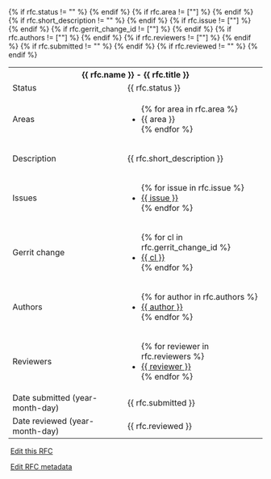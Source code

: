 <table class="responsive">
  <tbody>
    <tr>
      <th colspan=2>{{ rfc.name }} - {{ rfc.title }}</th>
    </tr>
    {% if rfc.status != "" %}
    <tr>
      <td class="col-key">Status</td><td>{{ rfc.status }}</td>
    </tr>
    {% endif %}
    {% if rfc.area != [""] %}
    <tr>
      <td class="col-key">Areas</td>
      <td>
               <ul class="comma-list">
                 {% for area in rfc.area %}
                 <li>{{ area }}</li>
                 {% endfor %}
               </ul>
       </td>
     </tr>
    {% endif %}
    {% if rfc.short_description != "" %}
    <tr>
      <td class="col-key">Description</td><td><p>{{ rfc.short_description }}</p></td>
    </tr>
    {% endif %}
    <tr>
    {% if rfc.issue != [""] %}
    <tr>
      <td class="col-key">Issues</td>
      <td>
        <ul class="comma-list">
          {% for issue in rfc.issue %}
          <li><a href="{{ issue_url }}{{ issue }}">{{ issue }}</a></li>
          {% endfor %}
        </ul>
      </td>
    </tr>
    {% endif %}
    {% if rfc.gerrit_change_id != [""] %}
    <tr>
      <td class="col-key">Gerrit change</td>
      <td>
        <ul class="comma-list">
          {% for cl in rfc.gerrit_change_id %}
          <li><a href="{{ gerrit_change_url }}{{ cl }}">{{ cl }}</a></li>
          {% endfor %}
        </ul>
      </td>
    </tr>
    {% endif %}
     {% if rfc.authors != [""] %}
     <tr>
     <td class="col-key">Authors</td>
      <td>
               <ul class="comma-list">
                 {% for author in rfc.authors %}
                 <li><a href="{{ gerrit_profile }}{{ author }}">{{ author }}</a></li>
                 {% endfor %}
               </ul>
       </td>
    </tr>
     {% endif %}
     {% if rfc.reviewers != [""] %}
     <tr>
     <td class="col-key">Reviewers</td>
      <td>
        <ul class="comma-list">
          {% for reviewer in rfc.reviewers %}
          <li><a href="{{ gerrit_profile }}{{ reviewer }}">{{ reviewer }}</a></li>
          {% endfor %}
        </ul>
      </td>
    </tr>
     {% endif %}
    {% if rfc.submitted != "" %}
    <tr>
      <td class="col-key">Date submitted (year-month-day)</td><td>{{ rfc.submitted }}</td>
    </tr>
    {% endif %}
    {% if rfc.reviewed != "" %}
    <tr>
      <td class="col-key">Date reviewed (year-month-day)</td><td>{{ rfc.reviewed }}</td>
    </tr>
    {% endif %}
  </tbody>
</table>

<div class="edit-buttons">
  <div class="edit-buttons-left">
    <p><img src="https://fonts.gstatic.com/s/i/googlematerialicons/edit/v6/googblue-24dp/1x/gm_edit_googblue_24dp.png" class="inline-icon" alt=""> <a href="{{ fuchsia_editor }}{{ rfcs_dir }}{{ rfc.file }}">Edit this RFC</a></p>
  </div>
  <div class="edit-buttons-right">
    <p><img src="https://fonts.gstatic.com/s/i/googlematerialicons/edit/v6/googblue-24dp/1x/gm_edit_googblue_24dp.png" class="inline-icon" alt=""> <a href="{{ fuchsia_editor }}{{ rfcs_dir }}{{ rfcs_metadata_file }}">Edit RFC metadata</a></p>
  </div>
</div>
